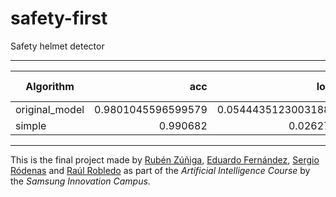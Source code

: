 # safety-first
Safety helmet detector

---

| Algorithm      |     acc  |     loss | value acc | value loss | precision | val precision |       lr | n epoch | train time | url |
|----------------|---------:|---------:|----------:|-----------:|----------:|--------------:|---------:|--------:|-----------:|-----|
| original_model | 0.9801045596599579 | 0.05444351230031882 |  0.9804829508066177 |   0.05829200801041597 |  0.975613358616829 |      0.9780876249074936 | 0.0006625000314670615 |      20 |   243.72427463531494 |     |
|         simple | 0.990682 | 0.026270 |  0.984300 |   0.067689 |  0.988364 |      0.979678 | 0.979678 |      19 |   249.7554 |     |
 
 
---
This is the final project made by [Rubén Zúñiga](https://github.com/yezarou), [Eduardo Fernández](https://github.com/EduFdezSoy), [Sergio Ródenas](https://github.com/sergiorodenas) and [Raúl Robledo](https://github.com/Nara14) as part of the *Artificial Intelligence Course* by the *Samsung Innovation Campus*.  
